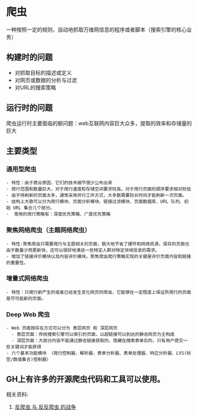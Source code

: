 # 爬虫
一种按照一定的规则，自动地抓取万维网信息的程序或者脚本（搜索引擎的核心业务）

## 构建时的问题
  - 对抓取目标的描述或定义
  - 对网页或数据的分析与过滤
  - 对URL的搜索策略

## 运行时的问题
爬虫运行时主要面临的额问题：web互联网内容巨大众多，提取的效率和存储量的巨大


## 主要类型
### 通用型爬虫
    - 特性：由于商业原因，它们的技术细节很少公布出来
    - 爬行范围和数量巨大，对于爬行速度和存储空间要求较高，对于爬行页面的顺序要求相对较低
    - 由于待刷新的页面太多，通常采用并行工作方式，大多数需要较长时间才能刷新一次页面。
    - 结构上大致可以分为爬行模块、页面分析模块、链接过滤模块、页面数据库、URL 队列、初始 URL 集合几个部分。
    -  常用的爬行策略有：深度优先策略、广度优先策略
### 聚焦网络爬虫（主题网络爬虫）
    - 特性:聚焦爬虫只需要爬行与主题相关的页面，极大地节省了硬件和网络资源，保存的页面也由于数量少而更新快，还可以很好地满足一些特定人群对特定领域信息的需求。
    - 增加了链接评价模块以及内容评价模块。聚焦爬虫爬行策略实现的关键是评价页面内容和链接的重要性。
### 增量式网络爬虫
    - 特性：只爬行新产生的或者已经发生变化网页的爬虫，它能够在一定程度上保证所爬行的页面是尽可能新的页面。
### Deep Web 爬虫
    - Web 页面按存在方式可以分为 表层网页 和 深层网页
      - 表层页面：传统搜索引擎可以索引的页面，以超链接可以到达的静态网页为主构成
      - 深层页面：大部分内容不能通过静态链接获取的、隐藏在搜索表单后的，只有用户提交一些关键词才能获得
    - 六个基本功能模块 （爬行控制器、解析器、表单分析器、表单处理器、响应分析器、LVS(标签/数值集合)控制器）

 GH上有许多的开源爬虫代码和工具可以使用。
---
相关资料:
1. [反爬虫 与 反反爬虫 的战争](https://www.zhihu.com/question/58342241/answer/156775232)
